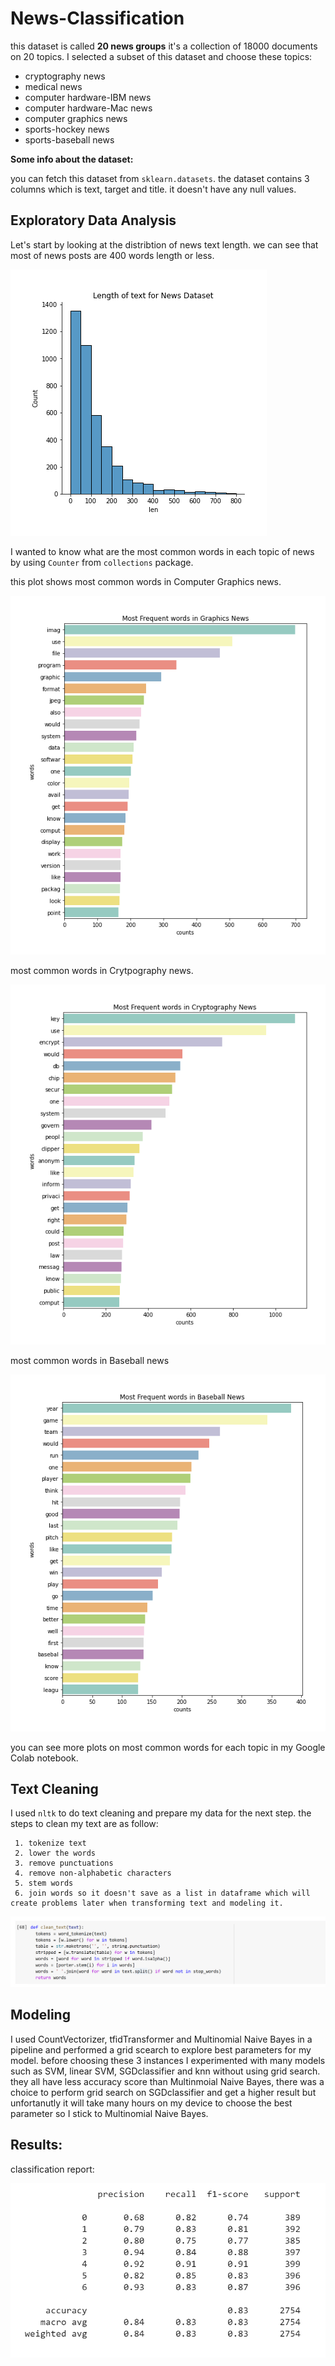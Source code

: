 # News-Classification

this dataset is called **20 news groups** it's a collection of 18000 documents on 20 topics.
I selected a subset of this dataset and choose these topics:
  - cryptography news
  - medical news
  - computer hardware-IBM news
  - computer hardware-Mac news
  - computer graphics news
  - sports-hockey news
  - sports-baseball news

**Some info about the dataset:**

you can fetch this dataset from `sklearn.datasets`. the dataset contains 3 columns which is text, target and title.
it doesn't have any null values.

## Exploratory Data Analysis
 Let's start by looking at the distribtion of news text length.
 we can see that most of news posts are 400 words length or less.
 
 ![image](https://github.com/Mashael0x/News-Classification/blob/main/text%20distribtuion%20(5).png)

 I wanted to know what are the most common words in each topic of news by using `Counter` from `collections` package.
 
 this plot shows most common words in Computer Graphics news.
 
 ![image](https://github.com/Mashael0x/News-Classification/blob/main/word%20frequency_Graphics_News.png)
 
 most common words in Crytpography news.
 
 ![image](https://github.com/Mashael0x/News-Classification/blob/main/word%20frequency_Cryptography_News.png)
 
 most common words in Baseball news
 
 ![image](https://github.com/Mashael0x/News-Classification/blob/main/word%20frequency_Baseball_News.png)
 
 you can see more plots on most common words for each topic in my Google Colab notebook.

## Text Cleaning

I used `nltk` to do text cleaning and prepare my data for the next step. 
the steps to clean my text are as follow:

     1. tokenize text
     2. lower the words
     3. remove punctuations
     4. remove non-alphabetic characters
     5. stem words
     6. join words so it doesn't save as a list in dataframe which will create problems later when transforming text and modeling it.
  ![image](https://github.com/Mashael0x/News-Classification/blob/main/text_clean_function.png)
     

## Modeling 
  I used CountVectorizer, tfidTransformer and Multinomial Naive Bayes in a pipeline and performed a grid scearch to explore best parameters for my model.
  before choosing these 3 instances I experimented with many models such as SVM, linear SVM, SGDclassifier and knn without using grid search. they all have less accuracy score     than Multinmoial Naive Bayes, there was a choice to perform grid search on SGDclassifier and get a higher result but unfortanutly it will take many hours on my device
  to choose the best parameter so I stick to Multinomial Naive Bayes.
  
## Results:
classification report:

![image](https://github.com/Mashael0x/News-Classification/blob/main/classification_report.png)
